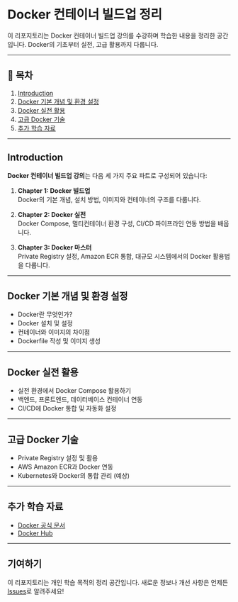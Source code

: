 
# Docker 컨테이너 빌드업 정리

이 리포지토리는 Docker 컨테이너 빌드업 강의를 수강하며 학습한 내용을 정리한 공간입니다. Docker의 기초부터 실전, 고급 활용까지 다룹니다.

---

## 📂 목차

1. [Introduction](#introduction)
2. [Docker 기본 개념 및 환경 설정](#docker-기본-개념-및-환경-설정)
3. [Docker 실전 활용](#docker-실전-활용)
4. [고급 Docker 기술](#고급-docker-기술)
5. [추가 학습 자료](#추가-학습-자료)

---

## Introduction

**Docker 컨테이너 빌드업 강의**는 다음 세 가지 주요 파트로 구성되어 있습니다:

1. **Chapter 1: Docker 빌드업**  
   Docker의 기본 개념, 설치 방법, 이미지와 컨테이너의 구조를 다룹니다.

2. **Chapter 2: Docker 실전**  
   Docker Compose, 멀티컨테이너 환경 구성, CI/CD 파이프라인 연동 방법을 배웁니다.

3. **Chapter 3: Docker 마스터**  
   Private Registry 설정, Amazon ECR 통합, 대규모 시스템에서의 Docker 활용법을 다룹니다.

---

## Docker 기본 개념 및 환경 설정

- Docker란 무엇인가?  
- Docker 설치 및 설정
- 컨테이너와 이미지의 차이점
- Dockerfile 작성 및 이미지 생성

---

## Docker 실전 활용

- 실전 환경에서 Docker Compose 활용하기
- 백엔드, 프론트엔드, 데이터베이스 컨테이너 연동
- CI/CD에 Docker 통합 및 자동화 설정

---

## 고급 Docker 기술

- Private Registry 설정 및 활용
- AWS Amazon ECR과 Docker 연동
- Kubernetes와 Docker의 통합 관리 (예상)

---

## 추가 학습 자료

- [Docker 공식 문서](https://docs.docker.com/)
- [Docker Hub](https://hub.docker.com/)
---

## 기여하기

이 리포지토리는 개인 학습 목적의 정리 공간입니다. 새로운 정보나 개선 사항은 언제든 [Issues](https://github.com/)로 알려주세요!

```
